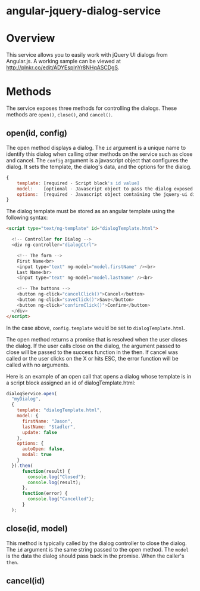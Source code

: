 angular-jquery-dialog-service
=============================

# Overview
This service allows you to easily work with jQuery UI dialogs from Angular.js. A working sample can be viewed at http://plnkr.co/edit/ADYEsplnYr8NHqASCDgS.

# Methods
The service exposes three methods for controlling the dialogs. These methods are `open()`, `close()`, and `cancel()`.

## open(id, config)
The open method displays a dialog. The `id` argument is a unique name to identify this dialog when calling other methods on the service such as close and cancel. The `config` argument is a javascript object that configures the dialog. It sets the template, the dialog's data, and the options for the dialog.

```javascript
{
	template: [required - Script block's id value]
	model:    [optional - Javascript object to pass the dialog exposed as $scope.model to the controller]
	options:  [required - Javascript object containing the jquery-ui dialog parameters passed ot the dialog (http://api.jqueryui.com/dialog) ]
}
```

The dialog template must be stored as an angular template using the following syntax:

```html
<script type="text/ng-template" id="dialogTemplate.html">

  <!-- Controller for Dialog -->
  <div ng-controller="dialogCtrl">

  	<!-- The form -->
    First Name<br>
    <input type="text" ng-model="model.firstName" /><br>
    Last Name<br>
    <input type="text" ng-model="model.lastName" /><br>

    <!-- The buttons -->
    <button ng-click="cancelClick()">Cancel</button>
    <button ng-click="saveClick()">Save</button>
    <button ng-click="confirmClick()">Confirm</button>
  </div>
</script>
```

In the case above, `config.template` would be set to `dialogTemplate.html`.

The open method returns a promise that is resolved when the user closes the dialog. If the user calls close on the dialog, the argument passed to close will be passed to the success function in the then. If cancel was called or the user clicks on the X or hits ESC, the error function will be called with no arguments.

Here is an example of an open call that opens a dialog whose template is in a script block assigned an id of dialogTemplate.html:

```javascript
dialogService.open(
  "myDialog",
  {
    template: "dialogTemplate.html",
    model: {
      firstName: "Jason",
      lastName: "Stadler",
      update: false
    },
    options: {
      autoOpen: false,
      modal: true
    }
  }).then(
      function(result) {
        console.log("Closed");
        console.log(result);
      },
      function(error) {
        console.log("Cancelled");
      }
  );
```


## close(id, model)

This method is typically called by the dialog controller to close the dialog. The `id` argument is the same string passed to the open method. The `model` is the data the dialog should pass back in the promise. When the caller's `then`. 

## cancel(id)
